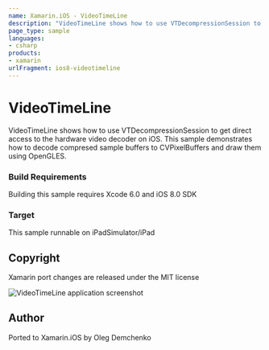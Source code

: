 ```yaml
---
name: Xamarin.iOS - VideoTimeLine
description: "VideoTimeLine shows how to use VTDecompressionSession to get direct access to the hardware video decoder on iOS #ios8"
page_type: sample
languages:
- csharp
products:
- xamarin
urlFragment: ios8-videotimeline
---
```

# VideoTimeLine

VideoTimeLine shows how to use VTDecompressionSession to get direct access to the hardware video decoder on iOS. This sample demonstrates how to decode compresed sample buffers to CVPixelBuffers and draw them using OpenGLES.

### Build Requirements

Building this sample requires Xcode 6.0 and iOS 8.0 SDK

### Target

This sample runnable on iPadSimulator/iPad

## Copyright

Xamarin port changes are released under the MIT license

![VideoTimeLine application screenshot](Screenshots/1.jpg "VideoTimeLine application screenshot")

## Author

Ported to Xamarin.iOS by Oleg Demchenko
